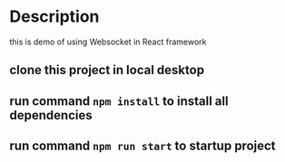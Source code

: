 # Description

this is demo of using Websocket in React framework

## clone this project in local desktop

## run command `npm install` to install all dependencies

## run command `npm run start` to startup project
